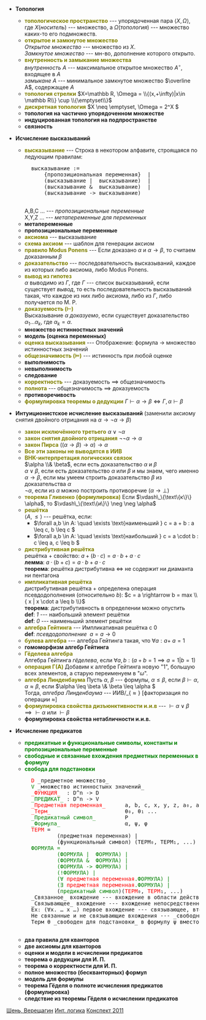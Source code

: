* __Топология__
    * <span style="color:olive;">__топологическое пространство__</span>
        --- упорядоченная пара $\langle X, \Omega\rangle$, 
        где $X$(_носитель_) --- множество, 
        а $\Omega$(_топология_) --- множество каких-то его подмножеств.
    * <span style="color:olive;">__открытое и замкнутое множество__</span>  
        _Открытое множество_ --- множество из $X$.  
        _Замкнутое множество_ --- мн-во, дополнение которого открыто.
    * <span style="color:olive;">__внутренность и замыкание множества__</span>  
        _внутренность $A$_ --- максимальное открытое множество $A^\circ$, входящее в $A$  
        _замыкане $A$_ --- минимальное замкнутое множество $\overline A$, содержащее $A$
    * <span style="color:olive;">__топология стрелки__</span>
        $X=\mathbb R, \Omega = \\{(x,+\infty)|x\in \mathbb R\\} \cup \\{\emptyset\\}$
    * <span style="color:olive;">__дискретная топология__</span>
        $X \neq \emptyset, \Omega = 2\^X $
    * __топология на частично упорядоченном множестве__
    * __индуцированная топология на подпространстве__
    * __связность__

* __Исчисление высказываний__
    * <span style="color:olive;">__высказывание__</span> --- Строка в некотором алфавите, строящаяся по ледующим правилам:
        <pre>
        высказывание :=
            {пропозициональная переменная}  |
            (высказывание |  высказывание)  |
            (высказывание &  высказывание)  |
            (высказывание -> высказывание)
        </pre>  
        A,B,C ... --- _пропозициональные переменные_  
        X,Y,Z ... --- _метапеременные для переменных_
    * __метапеременные__
    * __пропозициональные переменные__
    * <span style="color:olive;">__аксиома__</span> --- высказывание
    * <span style="color:olive;">__схема аксиом__</span> --- шаблон для генерации аксиом
    * <span style="color:olive;">__правило Modus Ponens__</span> --- Если доказано $\alpha$ и $\alpha \rightarrow \beta$, то считаем доказанным $\beta$
    * <span style="color:olive;">__доказательство__</span> --- последовательность высказываний, каждое из которых либо
        аксиома, либо Modus Ponens.
    * <span style="color:olive;">__вывод из гипотез__</span>  
        $\alpha$ выводимо из $\Gamma$, где $\Gamma$ --- список высказываний, если существует _вывод_,
        то есть последовательность высказываний такая, 
        что каждое из них либо аксиома, либо из $\Gamma$, либо получается по M. P.
    * <span style="color:olive;">__доказуемость ($\vdash$)__</span>  
        Высказывание $\alpha$ _доказуемо_, если существует доказательство $\alpha_1 \ldots \alpha_k$,
        где $\alpha_k = \alpha$.
    * __множество истинностных значений__
    * __модель (оценка переменных)__
    * <span style="color:olive;">__оценка высказывания__</span> --- Отображение: формула $\rightarrow$ множество истинностных значений
    * <span style="color:olive;">__общезначимость ($\models$)__</span> --- истинность при любой оценке
    * __выполнимость__
    * __невыполнимость__
    * __следование__
    * <span style="color:olive;">__корректность__</span> --- доказуемость $\implies$ общезначимость
    * <span style="color:olive;">__полнота__</span> --- общезначимость $\implies$ доказуемость
    * __противоречивость__
    * <span style="color:olive;">__формулировка теоремы о дедукции__</span> $\Gamma \vdash \alpha \rightarrow \beta \iff \Gamma, \alpha \vdash \beta$

* __Интуиционистское исчисление высказываний__
    (заменили аксиому снятия двойного отрицания на $\alpha \rightarrow \neg \alpha \rightarrow \beta$)
    * <span style="color:olive;">__закон исключённого третьего__</span> $\alpha \vee \neg \alpha$
    * <span style="color:olive;">__закон снятия двойного отрицания__</span> $\neg \neg \alpha \rightarrow \alpha$
    * <span style="color:olive;">__закон Пирса__</span> $((\alpha \rightarrow \beta) \rightarrow \alpha) \rightarrow \alpha$
    * <span style="color:olive;">__Все эти законы не выводятся в ИИВ__</span>
    * <span style="color:olive;">__BHK-интерпретация логических связок__</span>  
        $\alpha \\& \beta$, если есть доказательство $\alpha$ и $\beta$  
        $\alpha \vee \beta$, если есть доказательство $\alpha$ или $\beta$ и мы знаем, чего именно  
        $\alpha \rightarrow \beta$, если мы умеем строить доказательство $\beta$ из доказательства $\alpha$  
        $\neg \alpha$, если из $\alpha$ можно построить противоречие ($\alpha \rightarrow \perp$)
    * <span style="color:olive;">__теорема Гливенко (формулировка)__</span> Если $\vdash\_\{\text\{к\}\} \alpha$, то $\vdash\_\{\text\{и\}\} \neg \neg \alpha$
    * <span style="color:olive;">__решётка__</span>  
        $\langle A, \leq \rangle$ --- решётка, если:  
        * $\forall a,b \in A: \quad \exists \text{наименьший } c = a + b : a \leq c, b \leq c $
        * $\forall a,b \in A: \quad \exists \text{наибольший } c = a \cdot b : c \leq a, c \leq b $
    * <span style="color:olive;">__дистрибутивная решётка__</span>  
        решётка + свойство: $a+(b \cdot c) = a \cdot b + a \cdot c$  
        __лемма__: $a\cdot(b+c) = a\cdot b + a \cdot c$  
        __теорема__: решётка дистрибутивна $\iff$ не содержит ни диаманта ни пентагона
    * <span style="color:olive;">__импликативная решётка__</span>  
        дистрибутивная решётка + определена операция псевдодополнения (относительно $b$):
            $c = a \rightarrow b = max \\{ x | x \cdot a \leq b \\}$  
        __теорема__: дистрибутивность в определении можно опустить  
        __def__: _1_ --- наибольший элемент решётки  
        __def__: _0_ --- наименьший элемент решётки
    * <span style="color:olive;">__алгебра Гейтинга__</span> --- Импликативная решётка с 0  
        __def__: _псевдодополнение_ $~a = a \rightarrow 0$
    * <span style="color:olive;">__булева алгебра__</span> --- алгебрa Гейтинга такая, что $\forall a: a + ~a = 1$
    * __гомоморфизм алгебр Гейтинга__
    * <span style="color:olive;">__Гёделева алгебра__</span>  
        Алгебра Гейтинга _гёделева_, если $\forall a,b : (a+b=1 \implies a=1 | b=1)$
    * <span style="color:olive;">__операция Γ(A)__</span>
        Добавим к алгебре Гейтинга новую "1", большую всех элементов, а старую переименуем в "$\omega$".
    * <span style="color:olive;">__алгебра Линденбаума__</span>
        Пусть $\alpha$, $\beta$ --- формулы, $\alpha \leq \beta$, если $\beta\vdash\alpha$,
        $\alpha \approx \beta$, если $\alpha \leq \beta \\& \beta \leq \alpha $  
        Тогда, _алгебра Линденбаума_ --- $\text{ИИВ}/\_\{\approx\}$ [факторизация по операции $\approx$]
    * <span style="color:olive;">__формулировка свойства дизъюнктивности и.и.в__</span> --- $\vdash \alpha \vee \beta \implies \vdash \alpha \text{ или } \vdash \beta$
    * __формулировка свойства нетабличности и.и.в.__

* __Исчисление предикатов__
    * <span style="color:green;">__предикатные и функциональные символы, константы и пропозициональные переменные__</span>
    * <span style="color:green;">__свободные и связанные вхождения предметных переменных в формулу__</span>
    * <span style="color:green;">__свобода для подстановки__</span>
        <pre>
        <span style="color:red;">D</span> _предметное множество_
        <span style="color:green;">V</span> _множество истинностынх значений_  
        <span style="color:red;">_ФУНКЦИЯ_</span>  : D^n -> D
        <span style="color:green;">_ПРЕДИКАТ_</span> : D^n -> V  
        <span style="color:red;">_Предметная переменная_</span>      a, b, c, x, y, z, a₀, a' ...
        <span style="color:red;">_Терм_</span>                       θ₀, θ₁ ...
        <span style="color:green;">_Предикатный символ_</span>         P
        <span style="color:green;">_Формула_</span>                    α, ψ, φ  
        <span style="color:red;">ТЕРМ</span> =
                (предметная переменная) |
                (функциональный символ) (ТЕРМ₀, ТЕРМ₁, ...)
        <span style="color:green;">ФОРМУЛА =
                (ФОРМУЛА |  ФОРМУЛА) |
                (ФОРМУЛА &  ФОРМУЛА) |
                (ФОРМУЛА -> ФОРМУЛА) |
                (!ФОРМУЛА) |
                (∀ <span style="color:red;">предметная переменная</span>.ФОРМУЛА) |
                (∃<span style="color:red;"> предметная переменная</span>.ФОРМУЛА) |</span>
                (<span style="color:green;">предикатный символ</span>)(<span style="color:red;">ТЕРМ</span>₀,<span style="color:red;"> ТЕРМ</span>₁, ...)  
        _Связанное_ вхождение --- вхождение в области действия квантора.
        _Связывающее_ вхождение --- вхождение непосредственно рядом с квантором.
        Ex: (∀x. … x …) первое вхождение --- связывающее, второе вхождение --- связанное.
        Не связанные и не связывающие вхождения --- _свободные_.
        Терм θ _свободен для подстановки_ в формулу ψ вместо x, если после подстановки θ вместо свободных вхождений x, θ не станет связанным.
        </pre>
    * __два правила для кванторов__
    * __две аксиомы для кванторов__
    * __оценки и модели в исчислении предикатов__
    * __теорема о дедукции для И. П.__
    * __теорема о корректности для И. П.__
    * __полное множество (бескванторных) формул__
    * __модель для формулы__
    * __теорема Гёделя о полноте исчисления предикатов (формулировка)__
    * __следствие из теоремы Гёделя о исчислении предикатов__


[Шень, Верещагин](https://www.mccme.ru/free-books/shen/shen-logic-part2-2.pdf)
[Инт. логика](http://lpcs.math.msu.su/~plisko/intlog.pdf)
[Конспект 2011](https://github.com/shd/logic2011/blob/master/conspect.pdf)
